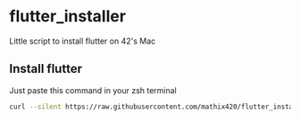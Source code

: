 # flutter_installer
Little script to install flutter on 42's Mac

## Install flutter
Just paste this command in your zsh terminal

```bash
curl --silent https://raw.githubusercontent.com/mathix420/flutter_installer/master/flutter_install.sh | zsh
```
